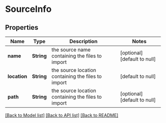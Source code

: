 # SourceInfo
## Properties

| Name | Type | Description | Notes |
|------------ | ------------- | ------------- | -------------|
| **name** | **String** | the source name containing the files to import | [optional] [default to null] |
| **location** | **String** | the source location containing the files to import | [default to null] |
| **path** | **String** | the source location containing the files to import | [optional] [default to null] |

[[Back to Model list]](../README.md#documentation-for-models) [[Back to API list]](../README.md#documentation-for-api-endpoints) [[Back to README]](../README.md)

